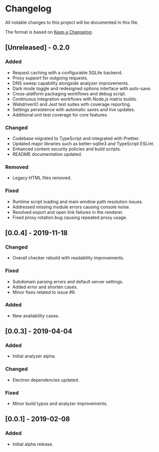 # Changelog

All notable changes to this project will be documented in this file.

The format is based on [Keep a Changelog](https://keepachangelog.com/en/1.1.0/).

## [Unreleased] - 0.2.0

### Added
- Request caching with a configurable SQLite backend.
- Proxy support for outgoing requests.
- DNS sweep capability alongside analyzer improvements.
- Dark mode toggle and redesigned options interface with auto-save.
- Cross-platform packaging workflows and debug script.
- Continuous integration workflows with Node.js matrix builds.
- WebdriverIO and Jest test suites with coverage reporting.
- Settings persistence with automatic saves and live updates.
- Additional unit test coverage for core features.

### Changed
- Codebase migrated to TypeScript and integrated with Prettier.
- Updated major libraries such as better-sqlite3 and TypeScript ESLint.
- Enhanced content security policies and build scripts.
- README documentation updated.

### Removed
- Legacy HTML files removed.

### Fixed
- Runtime script loading and main window path resolution issues.
- Addressed missing module errors causing console noise.
- Resolved export and open link failures in the renderer.
- Fixed proxy rotation bug causing repeated proxy usage.

## [0.0.4] - 2019-11-18
### Changed
- Overall checker rebuild with readability improvements.
### Fixed
- Subdomain parsing errors and default server settings.
- Added error and shorten cases.
- Minor fixes related to issue #6.
### Added
- New availability cases.

## [0.0.3] - 2019-04-04
### Added
- Initial analyzer alpha.
### Changed
- Electron dependencies updated.
### Fixed
- Minor build typos and analyzer improvements.

## [0.0.1] - 2019-02-08
### Added
- Initial alpha release.
